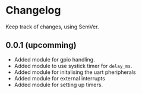 # Changelog 

Keep track of changes, using SemVer.

## 0.0.1 (upcomming)

- Added module for gpio handling.
- Added module to use systick timer for `delay_ms`.
- Added module for initalising the uart pheripherals
- Added module for external interrupts
- Added module for setting up timers.
